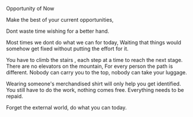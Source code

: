 Opportunity of Now

Make the best of your current opportunities, 

Dont waste time wishing for a better hand.

Most times we dont do what we can for today, 
Waiting that things would somehow get fixed without putting the effort for it. 

You have to climb the stairs , each step at a time to reach the next stage. 
There are no elevators on the mountain,
For every person the path is different. 
Nobody can carry you to the top, nobody can take your luggage. 

Wearing someone's merchandised shirt will only help you get identified.  You still have to do the work, nothing comes free. Everything needs to be repaid.

Forget the external world, do what you can today.

